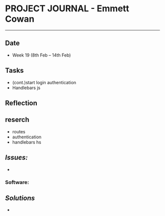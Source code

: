 
# **PROJECT JOURNAL - Emmett Cowan**
----------------------------------------------------------------------

## **Date**
-	Week 19 (8th Feb – 14th Feb)

## **Tasks**
-	(cont.)start login authentication
-	Handlebars js
## **Reflection**


## **reserch**
-	routes
-	authentication
-	handlebars hs



## **_Issues:_**
-	

### **Software:**

## **_Solutions_**
-	
	